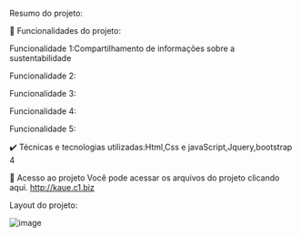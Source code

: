 Resumo do projeto:

🔨 Funcionalidades do projeto:

Funcionalidade 1:Compartilhamento de informações sobre a sustentabilidade

Funcionalidade 2:

Funcionalidade 3:

Funcionalidade 4:

Funcionalidade 5:

✔️ Técnicas e tecnologias utilizadas:Html,Css e javaScript,Jquery,bootstrap 4

📁 Acesso ao projeto Você pode acessar os arquivos do projeto clicando aqui. http://kaue.c1.biz

Layout do projeto:

![image](https://user-images.githubusercontent.com/98132837/178171291-6957a5a5-a37c-49d8-82f3-115b39451843.png)

